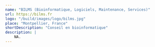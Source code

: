 ```yaml
---
name: "BILMS (Bioinformatique, Logiciels, Maintenance, Services)"
url: https://bilms.fr
logo: "/build/images/logo/bilms.jpg"
place: "Montpellier, France"
shortDescription: "Conseil en bioinformatique"
description: |
    NA.
--- 
```

